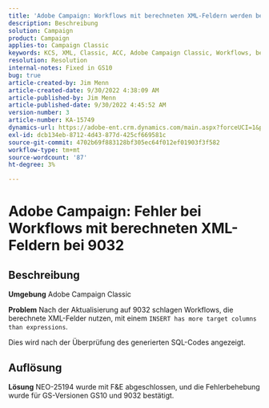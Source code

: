 ```yaml
---
title: 'Adobe Campaign: Workflows mit berechneten XML-Feldern werden bei 9032 fehlgeschlagen.'
description: Beschreibung
solution: Campaign
product: Campaign
applies-to: Campaign Classic
keywords: KCS, XML, Classic, ACC, Adobe Campaign Classic, Workflows, berechnete XML-Felder, Fehler, 9032
resolution: Resolution
internal-notes: Fixed in GS10
bug: true
article-created-by: Jim Menn
article-created-date: 9/30/2022 4:38:09 AM
article-published-by: Jim Menn
article-published-date: 9/30/2022 4:45:52 AM
version-number: 3
article-number: KA-15749
dynamics-url: https://adobe-ent.crm.dynamics.com/main.aspx?forceUCI=1&pagetype=entityrecord&etn=knowledgearticle&id=26d44eae-7940-ed11-9db1-0022480866ad
exl-id: dcb134eb-8712-4d43-877d-425cf669581c
source-git-commit: 4702b69f883128bf305ec64f012ef01903f3f582
workflow-type: tm+mt
source-wordcount: '87'
ht-degree: 3%

---
```


# Adobe Campaign: Fehler bei Workflows mit berechneten XML-Feldern bei 9032

## Beschreibung


<b>Umgebung</b>
Adobe Campaign Classic

<b>Problem</b>
Nach der Aktualisierung auf 9032 schlagen Workflows, die berechnete XML-Felder nutzen, mit einem `INSERT has more target columns than expressions`.

Dies wird nach der Überprüfung des generierten SQL-Codes angezeigt.




## Auflösung


<b>Lösung</b>
NEO-25194 wurde mit F&amp;E abgeschlossen, und die Fehlerbehebung wurde für GS-Versionen GS10 und 9032 bestätigt.
